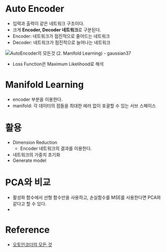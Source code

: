 # Auto Encoder

- 입력과 출력이 같은 네트워크 구조이다.
- 크게 **Encoder, Decoder 네트워크**로 구분된다.
- Encoder: 네트워크가 점진적으로 줄어드는 네트워크
- Decoder: 네트워크가 점진적으로 늘어나는 네트워크

![AutoEncoder의 모든것 (2. Manifold Learning) - gaussian37](https://gaussian37.github.io/assets/img/dl/concept/autoencoder2/autoencoder.png)

- Loss Function은 Maximum Likelihood로 해석

# Manifold Learning

- encoder 부분을 이용한다.
- manifold: 각 데이터의 점들을 최대한 에러 없이 포괄할 수 있는 서브 스페이스

# 활용

- Dimension Reduction
  - Encoder 네트워크의 결과를 이용한다.
- 네트워크의 가중치 초기화
- Generate model

# PCA와 비교

- 활성화 함수에서 선형 함수만을 사용하고, 손실함수를 MSE를 사용한다면 PCA와 같다고 할 수 있다.
- ​

# Reference

- [오토인코더의 모든 것](https://www.youtube.com/watch?v=o_peo6U7IRM)
